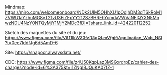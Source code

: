Mindmap: https://miro.com/welcomeonboard/NDk2UlM5OHhXU1pOdjhDM3dTSkRoM1ZVWU1aYzhuMG8yT21vU3FiZEpYY212SzBHREhYcmdaVWVaNFlQYXN5MnwzNDU4NzY0NTQyMjY1MjY2MDc3fDI=?share_link_id=424220112252

Sketch des maquettes du site et du jeu: https://www.figma.com/file/V611lkWZ3fzR8gQLmVfgjf/Application_Web_NSI?t=0ee7IddfJg6d5AmD-6

Site: https://snapocr.alwaysdata.net/

CDC: https://www.figma.com/file/z4U50KqpLaz3MSGxrdrpEz/cahier-des-charges?node-id=6%3A375&t=i1ZNgIBJQuKA07fZ-1
